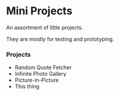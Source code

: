 # Mini Projects

An assortment of little projects.

They are mostly for testing and prototyping.

### Projects

* Random Quote Fetcher
* Infinite Photo Gallery
* Picture-in-Picture
* This thing
